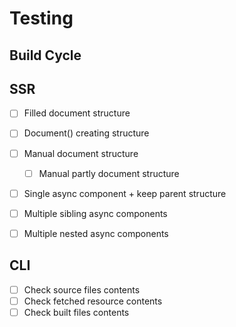 # Testing
    
## Build Cycle




## SSR

- [ ] Filled document structure
- [ ] Document() creating structure
- [ ] Manual document structure
  - [ ] Manual partly document structure
- [ ] Single async component + keep parent structure
- [ ] Multiple sibling async components
- [ ] Multiple nested async components



## CLI

- [ ] Check source files contents
- [ ] Check fetched resource contents
- [ ] Check built files contents
